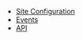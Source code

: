 - [Site Configuration](Configuration.md)
- [Events](Event.md)
- [API](https://wutsi.github.io/linkedin-server/api/)
